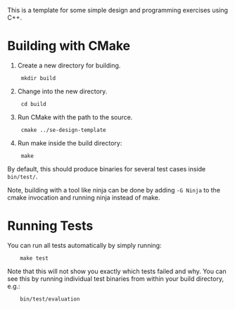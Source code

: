 
This is a template for some simple design and programming exercises using C++.

Building with CMake
==============================================
1. Create a new directory for building.

        mkdir build

2. Change into the new directory.

        cd build

3. Run CMake with the path to the source.

        cmake ../se-design-template

4. Run make inside the build directory:

        make

By default, this should produce binaries for several test cases inside `bin/test/`.

Note, building with a tool like ninja can be done by adding `-G Ninja` to
the cmake invocation and running ninja instead of make.

Running Tests
==============================================

You can run all tests automatically by simply running:

        make test

Note that this will not show you exactly which tests failed and why. You can
see this by running individual test binaries from within your build
directory, e.g.:

        bin/test/evaluation



